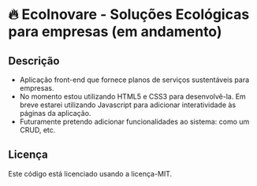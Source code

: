 # 🔥 EcoInovare - Soluções Ecológicas para empresas (em andamento)
## Descrição
- Aplicação front-end que fornece planos de serviços sustentáveis para empresas.
- No momento estou utilizando HTML5 e CSS3 para desenvolvê-la. Em breve estarei utilizando Javascript para adicionar interatividade às páginas da aplicação.
- Futuramente pretendo adicionar funcionalidades ao sistema: como um CRUD, etc.
## Licença
Este código está licenciado usando a licença-MIT.
 
